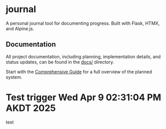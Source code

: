 # journal

A personal journal tool for documenting progress. Built with Flask, HTMX, and Alpine.js.

## Documentation

All project documentation, including planning, implementation details, and status updates, can be found in the [docs/](./docs/) directory.

Start with the [Comprehensive Guide](./docs/initial-planning/comprehensive-guide-personal.md) for a full overview of the planned system.
# Test trigger Wed Apr  9 02:31:04 PM AKDT 2025

test